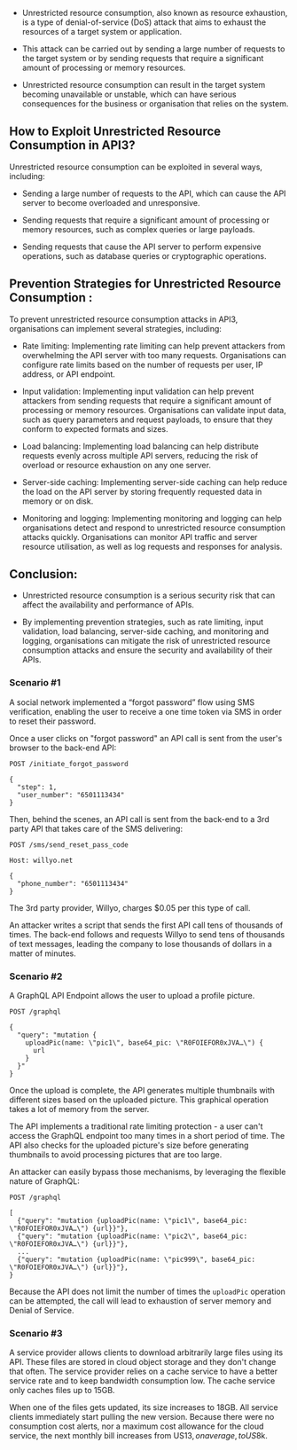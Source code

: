 
- Unrestricted resource consumption, also known as resource exhaustion, is a type of denial-of-service (DoS) attack that aims to exhaust the resources of a target system or application.

- This attack can be carried out by sending a large number of requests to the target system or by sending requests that require a significant amount of processing or memory resources.

- Unrestricted resource consumption can result in the target system becoming unavailable or unstable, which can have serious consequences for the business or organisation that relies on the system.

## How to Exploit Unrestricted Resource Consumption in API3?

Unrestricted resource consumption can be exploited in several ways, including:

- Sending a large number of requests to the API, which can cause the API server to become overloaded and unresponsive.

- Sending requests that require a significant amount of processing or memory resources, such as complex queries or large payloads.

- Sending requests that cause the API server to perform expensive operations, such as database queries or cryptographic operations.

## Prevention Strategies for Unrestricted Resource Consumption :

To prevent unrestricted resource consumption attacks in API3, organisations can implement several strategies, including:

- Rate limiting: Implementing rate limiting can help prevent attackers from overwhelming the API server with too many requests. Organisations can configure rate limits based on the number of requests per user, IP address, or API endpoint.

- Input validation: Implementing input validation can help prevent attackers from sending requests that require a significant amount of processing or memory resources. Organisations can validate input data, such as query parameters and request payloads, to ensure that they conform to expected formats and sizes.

- Load balancing: Implementing load balancing can help distribute requests evenly across multiple API servers, reducing the risk of overload or resource exhaustion on any one server.

- Server-side caching: Implementing server-side caching can help reduce the load on the API server by storing frequently requested data in memory or on disk.

- Monitoring and logging: Implementing monitoring and logging can help organisations detect and respond to unrestricted resource consumption attacks quickly. Organisations can monitor API traffic and server resource utilisation, as well as log requests and responses for analysis.

## Conclusion:

- Unrestricted resource consumption is a serious security risk that can affect the availability and performance of APIs.

- By implementing prevention strategies, such as rate limiting, input validation, load balancing, server-side caching, and monitoring and logging, organisations can mitigate the risk of unrestricted resource consumption attacks and ensure the security and availability of their APIs.

### Scenario #1

A social network implemented a “forgot password” flow using SMS verification, enabling the user to receive a one time token via SMS in order to reset their password.

Once a user clicks on "forgot password" an API call is sent from the user's browser to the back-end API:

```
POST /initiate_forgot_password

{
  "step": 1,
  "user_number": "6501113434"
}
```

Then, behind the scenes, an API call is sent from the back-end to a 3rd party API that takes care of the SMS delivering:

```
POST /sms/send_reset_pass_code

Host: willyo.net

{
  "phone_number": "6501113434"
}
```

The 3rd party provider, Willyo, charges $0.05 per this type of call.

An attacker writes a script that sends the first API call tens of thousands of times. The back-end follows and requests Willyo to send tens of thousands of text messages, leading the company to lose thousands of dollars in a matter of minutes.

### Scenario #2

A GraphQL API Endpoint allows the user to upload a profile picture.

```
POST /graphql

{
  "query": "mutation {
    uploadPic(name: \"pic1\", base64_pic: \"R0FOIEFOR0xJVA…\") {
      url
    }
  }"
}
```

Once the upload is complete, the API generates multiple thumbnails with different sizes based on the uploaded picture. This graphical operation takes a lot of memory from the server.

The API implements a traditional rate limiting protection - a user can't access the GraphQL endpoint too many times in a short period of time. The API also checks for the uploaded picture's size before generating thumbnails to avoid processing pictures that are too large.

An attacker can easily bypass those mechanisms, by leveraging the flexible nature of GraphQL:

```
POST /graphql

[
  {"query": "mutation {uploadPic(name: \"pic1\", base64_pic: \"R0FOIEFOR0xJVA…\") {url}}"},
  {"query": "mutation {uploadPic(name: \"pic2\", base64_pic: \"R0FOIEFOR0xJVA…\") {url}}"},
  ...
  {"query": "mutation {uploadPic(name: \"pic999\", base64_pic: \"R0FOIEFOR0xJVA…\") {url}}"},
}
```

Because the API does not limit the number of times the `uploadPic` operation can be attempted, the call will lead to exhaustion of server memory and Denial of Service.

### Scenario #3

A service provider allows clients to download arbitrarily large files using its API. These files are stored in cloud object storage and they don't change that often. The service provider relies on a cache service to have a better service rate and to keep bandwidth consumption low. The cache service only caches files up to 15GB.

When one of the files gets updated, its size increases to 18GB. All service clients immediately start pulling the new version. Because there were no consumption cost alerts, nor a maximum cost allowance for the cloud service, the next monthly bill increases from US$13, on average, to US$8k.